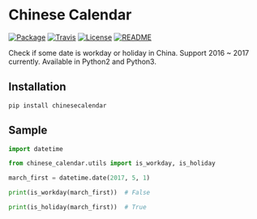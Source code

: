 # Chinese Calendar

[![Package](https://img.shields.io/pypi/v/chinesecalendar.svg)](https://pypi.python.org/pypi/chinesecalendar)
[![Travis](https://img.shields.io/travis/LKI/chinese-calendar.svg)](https://travis-ci.org/LKI/chinese-calendar)
[![License](https://img.shields.io/github/license/LKI/chinese-calendar.svg)](https://github.com/LKI/chinese-calendar/blob/master/LICENSE)
[![README](https://img.shields.io/badge/简介-中文-brightgreen.svg)](https://github.com/LKI/chinese-calendar/blob/master/README.md)

Check if some date is workday or holiday in China.
Support 2016 ~ 2017 currently.
Available in Python2 and Python3.

## Installation

```
pip install chinesecalendar
```

## Sample

``` python
import datetime

from chinese_calendar.utils import is_workday, is_holiday

march_first = datetime.date(2017, 5, 1)

print(is_workday(march_first))  # False

print(is_holiday(march_first))  # True
```

